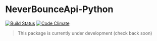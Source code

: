 # NeverBounceApi-Python
[![Build Status](https://travis-ci.org/NeverBounce/NeverBounceApi-Python.svg?branch=master)](https://travis-ci.org/NeverBounce/NeverBounceApi-Python) [![Code Climate](https://codeclimate.com/github/NeverBounce/NeverBounceApi-Python/badges/gpa.svg)](https://codeclimate.com/github/NeverBounce/NeverBounceApi-Python)
> This package is currently under development (check back soon)
